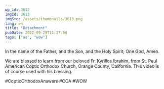 ```yaml
---
wp_id: 3612
imgId: 3613
imgSrc: /assets/thumbnails/3613.png
lang: en
title: "Detachment"
pubDate: 2022-09-29T11:27:54
tags: ["aa", "wow"]
---
```

<!-- page: 6 -->

<p>In the name of the Father, and the Son, and the Holy Spirit; One God, Amen.</p>
<p>We are blessed to learn from our beloved Fr. Kyrillos Ibrahim, from St. Paul American Coptic Orthodox Church, Orange County, California. This video is of course used with his blessing.</p>
<p>#CopticOrthodoxAnswers #COA #WOW</p>
